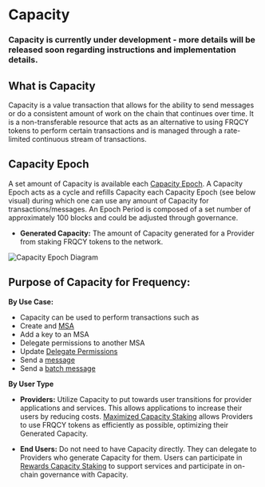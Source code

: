 # Capacity 

### Capacity is currently under development - more details will be released soon regarding instructions and implementation details.

## What is Capacity 
Capacity is a value transaction that allows for the ability to send messages or do a consistent amount of work on the chain that continues over time. 
It is a non-transferable resource that acts as an alternative to using FRQCY tokens to perform certain transactions and is managed through a rate-limited continuous stream of transactions.

## Capacity Epoch 
A set amount of Capacity is available each [Capacity Epoch](#capacity-epoch). 
A Capacity Epoch acts as a cycle and refills Capacity each Capacity Epoch (see below visual) during which one can use any amount of Capacity for transactions/messages. 
An Epoch Period is composed of a set number of approximately 100 blocks and could be adjusted through governance. 

* **Generated Capacity:**
The amount of Capacity generated for a Provider from staking FRQCY tokens to the network.

![Capacity Epoch Diagram](https://global.discourse-cdn.com/standard11/uploads/unfinishedlabs/original/1X/6fadc75824cd238e5aa1decd06339f8f60d7978e.png)

## Purpose of Capacity for Frequency: 

**By Use Case:**

* Capacity can be used to perform transactions such as
* Create and [MSA](#2-message-source-account-msa)
* Add a key to an MSA
* Delegate permissions to another MSA
* Update [Delegate Permissions](#delegate-verb-ie-to-delegate)
* Send a [message](#message)
* Send a [batch message](#batch-message)

**By User Type**

* **Providers:** 
Utilize Capacity to put towards user transitions for provider applications and services. 
This allows applications to increase their users by reducing costs. 
[Maximized Capacity Staking](#2-maximized-capacity-staking-for-applications-and-services) allows Providers to use FRQCY tokens as efficiently as possible, optimizing their Generated Capacity.

* **End Users:** 
Do not need to have Capacity directly. 
They can delegate to Providers who generate Capacity for them. 
Users can participate in [Rewards Capacity Staking](#1-rewards-capacity-staking-for-users) to support services and participate in on-chain governance with Capacity.